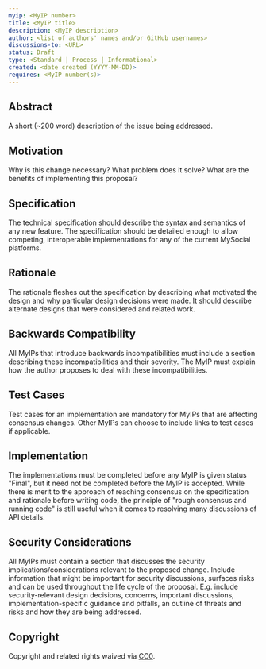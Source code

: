 ```yaml
---
myip: <MyIP number>
title: <MyIP title>
description: <MyIP description>
author: <list of authors' names and/or GitHub usernames>
discussions-to: <URL>
status: Draft
type: <Standard | Process | Informational>
created: <date created (YYYY-MM-DD)>
requires: <MyIP number(s)>
---
```


## Abstract
A short (~200 word) description of the issue being addressed.

## Motivation
Why is this change necessary? What problem does it solve? What are the benefits of implementing this proposal?

## Specification
The technical specification should describe the syntax and semantics of any new feature. The specification should be detailed enough to allow competing, interoperable implementations for any of the current MySocial platforms.

## Rationale
The rationale fleshes out the specification by describing what motivated the design and why particular design decisions were made. It should describe alternate designs that were considered and related work.

## Backwards Compatibility
All MyIPs that introduce backwards incompatibilities must include a section describing these incompatibilities and their severity. The MyIP must explain how the author proposes to deal with these incompatibilities.

## Test Cases
Test cases for an implementation are mandatory for MyIPs that are affecting consensus changes. Other MyIPs can choose to include links to test cases if applicable.

## Implementation
The implementations must be completed before any MyIP is given status "Final", but it need not be completed before the MyIP is accepted. While there is merit to the approach of reaching consensus on the specification and rationale before writing code, the principle of "rough consensus and running code" is still useful when it comes to resolving many discussions of API details.

## Security Considerations
All MyIPs must contain a section that discusses the security implications/considerations relevant to the proposed change. Include information that might be important for security discussions, surfaces risks and can be used throughout the life cycle of the proposal. E.g. include security-relevant design decisions, concerns, important discussions, implementation-specific guidance and pitfalls, an outline of threats and risks and how they are being addressed.

## Copyright
Copyright and related rights waived via [CC0](https://creativecommons.org/publicdomain/zero/1.0/).